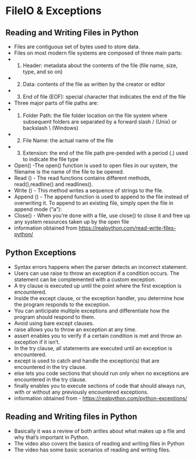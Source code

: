 # FileIO & Exceptions

## Reading and Writing Files in Python
- Files are contiguous set of bytes used to store data. 
- Files on most modern file systems are composed of three main parts:
- 1. Header: metadata about the contents of the file (file name, size, type, and so on)
- 2. Data: contents of the file as written by the creator or editor
- 3. End of file (EOF): special character that indicates the end of the file
- Three major parts of file paths are: 
- 1. Folder Path: the file folder location on the file system where subsequent folders are separated by a forward slash / (Unix) or backslash \ (Windows)
- 2. File Name: the actual name of the file
- 3. Extension: the end of the file path pre-pended with a period (.) used to indicate the file type
- Open() -The open() function is used to open files in our system, the filename is the name of the file to be opened. 
- Read () - The read functions contains different methods, read(),readline() and readlines().
- Write () - This method writes a sequence of strings to the file.
- Append () - The append function is used to append to the file instead of overwriting it. To append to an existing file, simply open the file in append mode (“a”):
- Close() - When you’re done with a file, use close() to close it and free up any system resources taken up by the open file
- information obtained from https://realpython.com/read-write-files-python/
## Python Exceptions
- Syntax errors happens when the parser detects an incorrect statement.
- Users can use raise to throw an exception if a condition occurs. The statement can be complemented with a custom exception.
- A try clause is executed up until the point where the first exception is encountered.
- Inside the except clause, or the exception handler, you determine how the program responds to the exception.
- You can anticipate multiple exceptions and differentiate how the program should respond to them.
- Avoid using bare except clauses.
- raise allows you to throw an exception at any time.
- assert enables you to verify if a certain condition is met and throw an exception if it isn’t.
- In the try clause, all statements are executed until an exception is encountered.
- except is used to catch and handle the exception(s) that are encountered in the try clause.
- else lets you code sections that should run only when no exceptions are encountered in the try clause.
- finally enables you to execute sections of code that should always run, with or without any previously encountered exceptions.
- information obtained from - https://realpython.com/python-exceptions/

## Reading and Writing files in Python
- Basically it was a review of both aritles about what makes up a file and why that’s important in Python.
- The video also covers the basics of reading and writing files in Python
- The video has some basic scenarios of reading and writing files.

